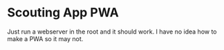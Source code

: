 # Scouting App PWA
Just run a webserver in the root and it should work.
I have no idea how to make a PWA so it may not.
